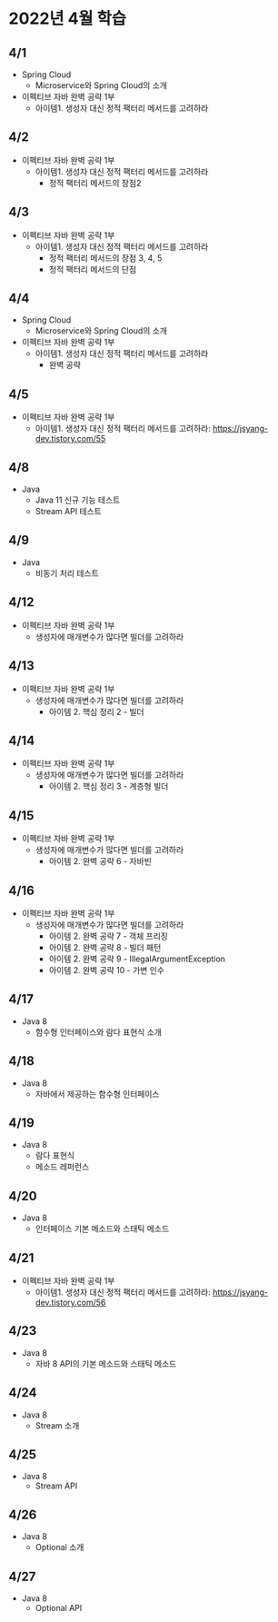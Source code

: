 # 2022년 4월 학습

## 4/1

- Spring Cloud
  - Microservice와 Spring Cloud의 소개
- 이펙티브 자바 완벽 공략 1부
  - 아이템1. 생성자 대신 정적 팩터리 메서드를 고려하라

## 4/2

- 이펙티브 자바 완벽 공략 1부
  - 아이템1. 생성자 대신 정적 팩터리 메서드를 고려하라
    - 정적 팩터리 메서드의 장점2

## 4/3

- 이펙티브 자바 완벽 공략 1부
  - 아이템1. 생성자 대신 정적 팩터리 메서드를 고려하라
    - 정적 팩터리 메서드의 장점 3, 4, 5
    - 정적 팩터리 메서드의 단점

## 4/4

- Spring Cloud
  - Microservice와 Spring Cloud의 소개
- 이펙티브 자바 완벽 공략 1부
  - 아이템1. 생성자 대신 정적 팩터리 메서드를 고려하라
    - 완벽 공략

## 4/5

- 이펙티브 자바 완벽 공략 1부
  - 아이템1. 생성자 대신 정적 팩터리 메서드를 고려하라: <https://jsyang-dev.tistory.com/55>

## 4/8

- Java
  - Java 11 신규 기능 테스트
  - Stream API 테스트

## 4/9

- Java
  - 비동기 처리 테스트

## 4/12

- 이펙티브 자바 완벽 공략 1부
  - 생성자에 매개변수가 많다면 빌더를 고려하라

## 4/13

- 이펙티브 자바 완벽 공략 1부
  - 생성자에 매개변수가 많다면 빌더를 고려하라
    - 아이템 2. 핵심 정리 2 - 빌더

## 4/14

- 이펙티브 자바 완벽 공략 1부
  - 생성자에 매개변수가 많다면 빌더를 고려하라
    - 아이템 2. 핵심 정리 3 - 계층형 빌더

## 4/15

- 이펙티브 자바 완벽 공략 1부
  - 생성자에 매개변수가 많다면 빌더를 고려하라
    - 아이템 2. 완벽 공략 6 - 자바빈

## 4/16

- 이펙티브 자바 완벽 공략 1부
  - 생성자에 매개변수가 많다면 빌더를 고려하라
    - 아이템 2. 완벽 공략 7 - 객체 프리징
    - 아이템 2. 완벽 공략 8 - 빌더 패턴
    - 아이템 2. 완벽 공략 9 - IllegalArgumentException
    - 아이템 2. 완벽 공략 10 - 가변 인수

## 4/17

- Java 8
  - 함수형 인터페이스와 람다 표현식 소개

## 4/18

- Java 8
  - 자바에서 제공하는 함수형 인터페이스

## 4/19

- Java 8
  - 람다 표현식
  - 메소드 레퍼런스

## 4/20

- Java 8
  - 인터페이스 기본 메소드와 스태틱 메소드

## 4/21

- 이펙티브 자바 완벽 공략 1부
  - 아이템1. 생성자 대신 정적 팩터리 메서드를 고려하라: <https://jsyang-dev.tistory.com/56>

## 4/23

- Java 8
  - 자바 8 API의 기본 메소드와 스태틱 메소드

## 4/24

- Java 8
  - Stream 소개

## 4/25

- Java 8
  - Stream API

## 4/26

- Java 8
  - Optional 소개

## 4/27

- Java 8
  - Optional API
